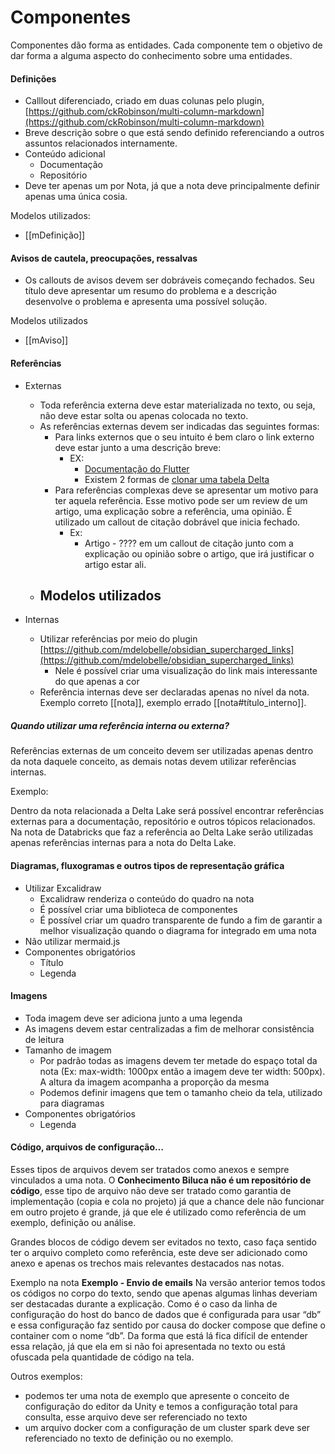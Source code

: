 # Componentes

Componentes dão forma as entidades.
Cada componente tem o objetivo de dar forma a alguma aspecto do conhecimento sobre uma entidades.

#### Definições

- Calllout diferenciado, criado em duas colunas pelo plugin, [https://github.com/ckRobinson/multi-column-markdown](https://github.com/ckRobinson/multi-column-markdown)
- Breve descrição sobre o que está sendo definido referenciando a outros assuntos relacionados internamente.
- Conteúdo adicional
    - Documentação
    - Repositório
- Deve ter apenas um por Nota, já que a nota deve principalmente definir apenas uma única cosia.

Modelos utilizados:
- [[mDefinição]]

#### Avisos de cautela, preocupações, ressalvas

- Os callouts de avisos devem ser dobráveis começando fechados. Seu título deve apresentar um resumo do problema e a descrição desenvolve o problema e apresenta uma possível solução.

Modelos utilizados
- [[mAviso]]

#### Referências

- Externas
    - Toda referência externa deve estar materializada no texto, ou seja, não deve estar solta ou apenas colocada no texto.
    - As referências externas devem ser indicadas das seguintes formas:
        - Para links externos que o seu intuito é bem claro o link externo deve estar junto a uma descrição breve:
            - EX:
                - [Documentação do Flutter](%E2%80%A6)
                - Existem 2 formas de [clonar uma tabela Delta](%E2%80%A6)
        - Para referências complexas deve se apresentar um motivo para ter aquela referência. Esse motivo pode ser um review de um artigo, uma explicação sobre a referência, uma opinião. É utilizado um callout de citação dobrável que inicia fechado.
            - Ex:
                - Artigo - ???? em um callout de citação junto com a explicação ou opinião sobre o artigo, que irá justificar o artigo estar ali.
	- Modelos utilizados
		- 

- Internas
    - Utilizar referências por meio do plugin [https://github.com/mdelobelle/obsidian_supercharged_links](https://github.com/mdelobelle/obsidian_supercharged_links)
        - Nele é possível criar uma visualização do link mais interessante do que apenas a cor
    - Referência internas deve ser declaradas apenas no nível da nota. Exemplo correto [[nota]], exemplo errado [[nota#título_interno]].

##### Quando utilizar uma referência interna ou externa?

Referências externas de um conceito devem ser utilizadas apenas dentro da nota daquele conceito, as demais notas devem utilizar referências internas.

Exemplo: 

Dentro da nota relacionada a Delta Lake será possível encontrar referências externas para a documentação, repositório e outros tópicos relacionados. Na nota de Databricks que faz a referência ao Delta Lake serão utilizadas apenas referências internas para a nota do Delta Lake.

#### Diagramas, fluxogramas e outros tipos de representação gráfica

- Utilizar Excalidraw
    - Excalidraw renderiza o conteúdo do quadro na nota
    - É possível criar uma biblioteca de componentes
    - É possível criar um quadro transparente de fundo a fim de garantir a melhor visualização quando o diagrama for integrado em uma nota
- Não utilizar mermaid.js
- Componentes obrigatórios
    - Título
    - Legenda

#### Imagens

- Toda imagem deve ser adiciona junto a uma legenda
- As imagens devem estar centralizadas a fim de melhorar consistência de leitura
- Tamanho de imagem
    - Por padrão todas as imagens devem ter metade do espaço total da nota (Ex: max-width: 1000px então a imagem deve ter width: 500px). A altura da imagem acompanha a proporção da mesma
    - Podemos definir imagens que tem o tamanho cheio da tela, utilizado para diagramas
- Componentes obrigatórios
    - Legenda

#### Código, arquivos de configuração…

Esses tipos de arquivos devem ser tratados como anexos e sempre vinculados a uma nota. O **Conhecimento Biluca não é um repositório de código**, esse tipo de arquivo não deve ser tratado como garantia de implementação (copia e cola no projeto) já que a chance dele não funcionar em outro projeto é grande, já que ele é utilizado como referência de um exemplo, definição ou análise. 

Grandes blocos de código devem ser evitados no texto, caso faça sentido ter o arquivo completo como referência, este deve ser adicionado como anexo e apenas os trechos mais relevantes destacados nas notas.

Exemplo na nota **Exemplo - Envio de emails** 
Na versão anterior temos todos os códigos no corpo do texto, sendo que apenas algumas linhas deveriam ser destacadas durante a explicação. Como é o caso da linha de configuração do host do banco de dados que é configurada para usar “db” e essa configuração faz sentido por causa do docker compose que define o container com o nome “db”. Da forma que está lá fica difícil de entender essa relação, já que ela em si não foi apresentada no texto ou está ofuscada pela quantidade de código na tela.

Outros exemplos:
- podemos ter uma nota de exemplo que apresente o conceito de configuração do editor da Unity e temos a configuração total para consulta, esse arquivo deve ser referenciado no texto
- um arquivo docker com a configuração de um cluster spark deve ser referenciado no texto de definição ou no exemplo.